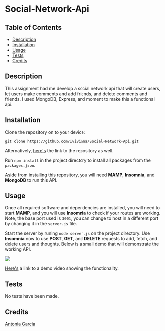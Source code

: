# Social-Network-Api

## Table of Contents

* [Description](#description)
* [Installation](#installation)
* [Usage](#usage)
* [Tests](#tests)
* [Credits](#credits)

## Description

This assignment had me develop a social network api that will create users, let users make comments and add friends, and delete comments and friends. I used MongoDB, Express, and moment to make this a functional api.

## Installation

Clone the repository on to your device:

`git clone https://github.com/Iviviana/Social-Network-Api.git`

Alternatively, [here's](https://github.com/Iviviana/Social-Network-Api.git) the link to the repository as well.

Run `npm install` in the project directory to install all packages from the `packages.json`.

Aside from installing this repository, you will need <b>MAMP</b>, <b>Insomnia</b>, and <b>MongoDB</b> to run this API.

## Usage

Once all required software and dependencies are installed, you will need to start <b>MAMP</b>, and you will use <b>Insomnia</b> to check if your routes are working. Note, the base port used is `3001`, you can change to host in a different port by changing it in the `server.js` file.

Start the server by runing `node server.js` on the project directory. Use <b>Insomnia</b> now to use <b>POST</b>, <b>GET</b>, and <b>DELETE</b> requests to add, fetch, and delete users and thoughts.
Below is a small demo that will demonstrate the working API.

![](./images/demo.gif)

[Here's](https://drive.google.com/file/d/1qi5dLW6NxtoDr4RDRsNIUOELM-rkTPlc/view) a link to a demo video showing the functionality.

## Tests

No tests have been made.

## Credits

[Antonia Garcia](https://github.com/Iviviana)